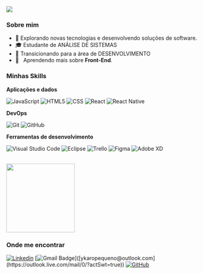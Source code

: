 ![](https://komarev.com/ghpvc/?username=ykarodev&color=006bed)

<h3>Sobre mim</h3>

- 🤔 Explorando novas tecnologias e desenvolvendo soluções de software.
- 🎓 Estudante de ANÁLISE DE SISTEMAS
- 💼 Transicionando para a área de DESENVOLVIMENTO
- 🌱 &nbsp; Aprendendo mais sobre **Front-End**.

<h3>Minhas Skills</h3>

**Aplicações e dados**


![JavaScript](https://img.shields.io/badge/-JavaScript-333333?style=flat&logo=javascript)
![HTML5](https://img.shields.io/badge/-HTML5-333333?style=flat&logo=HTML5)
![CSS](https://img.shields.io/badge/-CSS-333333?style=flat&logo=CSS3&logoColor=1572B6)
![React](https://img.shields.io/badge/-React-333333?style=flat&logo=react)
![React Native](https://img.shields.io/badge/-React%20Native-333333?style=flat&logo=react)


**DevOps**

![Git](https://img.shields.io/badge/-Git-333333?style=flat&logo=git)
![GitHub](https://img.shields.io/badge/-GitHub-333333?style=flat&logo=github)


**Ferramentas de desenvolvimento**

![Visual Studio Code](https://img.shields.io/badge/-Visual%20Studio%20Code-333333?style=flat&logo=visual-studio-code&logoColor=007ACC)
![Eclipse](https://img.shields.io/badge/-Eclipse-333333?style=flat&logo=eclipse-ide&logoColor=2C2255)
![Trello](https://img.shields.io/badge/-Trello-333333?style=flat&logo=trello&logoColor=007ACC)
![Figma](https://img.shields.io/badge/-Figma-333333?style=flat&logo=figma&logoColor=007ACC)
![Adobe XD](https://img.shields.io/badge/-Adobe%20XD-333333?style=flat&logo=adobe-xd&logoColor=007ACC)

<br/>

<a href="https://github.com/YkaroDev" title="Perfil do Ykaro">
  <img height="180em" src="https://github-readme-stats.vercel.app/api?username=ykarodev&theme=dracula&show_icons=true" />
</a>

<h3>Onde me encontrar</h3>

[![Linkedin](https://img.shields.io/badge/-YkaroDev-blue?style=flat-square&logo=Linkedin&logoColor=white&link=www.linkedin.com/in/ykaro-fernandes-50628a1ab/)](https://www.linkedin.com/in/ykaro-fernandes-50628a1ab/)
[![Gmail Badge](https://img.shields.io/badge/-ykaropequeno@outlook.com-006bed?style=flat-square&logo=Gmail&logoColor=white&link=mailto:)]([ykaropequeno@outlook.com](https://outlook.live.com/mail/0/?actSwt=true))
[![GitHub](https://img.shields.io/github/followers/ykarodev?label=follow&style=social)](https://github.com/YkaroDev)
